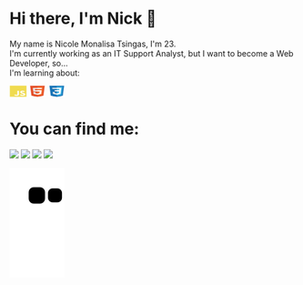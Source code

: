 
<h1> Hi there, I'm Nick 👋 </h1>

My name is Nicole Monalisa Tsingas, I'm 23. <br>
I'm currently working as an IT Support Analyst, but I want to become a Web Developer, so... <br>
I'm learning about:
<div>
  <img align="center" alt="JavaScript" height="20" width="30" src="https://raw.githubusercontent.com/devicons/devicon/master/icons/javascript/javascript-plain.svg">
  <img align="center" alt="HTML" height="20" width="30" src="https://raw.githubusercontent.com/devicons/devicon/master/icons/html5/html5-original.svg">
  <img align="center" alt="CSS" height="20" width="30" src="https://raw.githubusercontent.com/devicons/devicon/master/icons/css3/css3-original.svg">
</div>

<h1>You can find me:</h1>

<div> 
  <a href="https://www.instagram.com/heey_ruiva/" target="_blank"><img src="https://img.shields.io/badge/-Instagram-%23E4405F?style=for-the-badge&logo=instagram&logoColor=white" target="_blank"></a>
  <a href="https://www.linkedin.com/in/nicole-tsingas-2079b218b/" target="_blank"><img src="https://img.shields.io/badge/-LinkedIn-%230077B5?style=for-the-badge&logo=linkedin&logoColor=white" target="_blank"></a> 
  <a href="https://www.facebook.com/nicole.m.hyuga/" target="_blank"><img src="https://img.shields.io/badge/Facebook-1877F2?style=for-the-badge&logo=facebook&logoColor=white" target="_blank"></a> 
  <a href = "nicolecass27@gmail.com"><img src="https://img.shields.io/badge/-Gmail-%23333?style=for-the-badge&logo=gmail&logoColor=white" target="_blank"></a>
 
  ![Snake animation](https://github.com/rafaballerini/rafaballerini/blob/output/github-contribution-grid-snake.svg)
</div>

